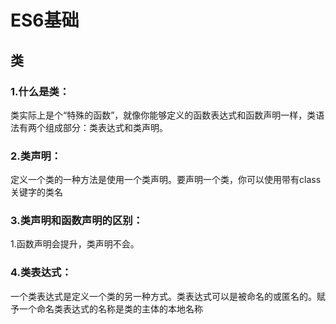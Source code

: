 # ES6基础

## 类
### 1.什么是类：
类实际上是个“特殊的函数”，就像你能够定义的函数表达式和函数声明一样，类语法有两个组成部分：类表达式和类声明。
### 2.类声明：
定义一个类的一种方法是使用一个类声明。要声明一个类，你可以使用带有class关键字的类名
### 3.类声明和函数声明的区别：
1.函数声明会提升，类声明不会。
### 4.类表达式：
一个类表达式是定义一个类的另一种方式。类表达式可以是被命名的或匿名的。赋予一个命名类表达式的名称是类的主体的本地名称